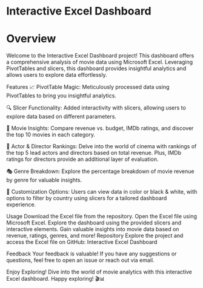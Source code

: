 # Interactive Excel Dashboard
# Overview
Welcome to the Interactive Excel Dashboard project! This dashboard offers a comprehensive analysis of movie data using Microsoft Excel. Leveraging PivotTables and slicers, this dashboard provides insightful analytics and allows users to explore data effortlessly.

Features
📈 PivotTable Magic: Meticulously processed data using PivotTables to bring you insightful analytics.

🔍 Slicer Functionality: Added interactivity with slicers, allowing users to explore data based on different parameters.

🎥 Movie Insights: Compare revenue vs. budget, IMDb ratings, and discover the top 10 movies in each category.

🌟 Actor & Director Rankings: Delve into the world of cinema with rankings of the top 5 lead actors and directors based on total revenue. Plus, IMDb ratings for directors provide an additional layer of evaluation.

🎭 Genre Breakdown: Explore the percentage breakdown of movie revenue by genre for valuable insights.

🎨 Customization Options: Users can view data in color or black & white, with options to filter by country using slicers for a tailored dashboard experience.

Usage
Download the Excel file from the repository.
Open the Excel file using Microsoft Excel.
Explore the dashboard using the provided slicers and interactive elements.
Gain valuable insights into movie data based on revenue, ratings, genres, and more!
Repository
Explore the project and access the Excel file on GitHub: Interactive Excel Dashboard

Feedback
Your feedback is valuable! If you have any suggestions or questions, feel free to open an issue or reach out via email.

Enjoy Exploring!
Dive into the world of movie analytics with this interactive Excel dashboard. Happy exploring! 🎬📊
